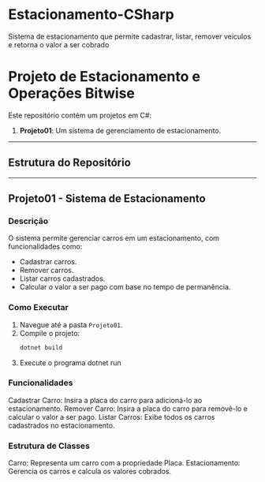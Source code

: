 # Estacionamento-CSharp
Sistema de estacionamento que permite cadastrar, listar, remover veículos e retorna o valor a ser cobrado 
# Projeto de Estacionamento e Operações Bitwise

Este repositório contém um projetos em C#:

1. **Projeto01**: Um sistema de gerenciamento de estacionamento.
---

## Estrutura do Repositório

---

## Projeto01 - Sistema de Estacionamento

### Descrição
O sistema permite gerenciar carros em um estacionamento, com funcionalidades como:
- Cadastrar carros.
- Remover carros.
- Listar carros cadastrados.
- Calcular o valor a ser pago com base no tempo de permanência.

### Como Executar
1. Navegue até a pasta `Projeto01`.
2. Compile o projeto:
   ```bash
   dotnet build
3. Execute o programa
   dotnet run

### Funcionalidades
Cadastrar Carro: Insira a placa do carro para adicioná-lo ao estacionamento.
Remover Carro: Insira a placa do carro para removê-lo e calcular o valor a ser pago.
Listar Carros: Exibe todos os carros cadastrados no estacionamento.

### Estrutura de Classes
Carro: Representa um carro com a propriedade Placa.
Estacionamento: Gerencia os carros e calcula os valores cobrados.

